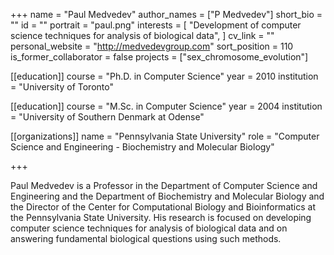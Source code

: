 +++
name = "Paul Medvedev"
author_names = ["P Medvedev"]
short_bio = ""
id = ""
portrait = "paul.png"
interests = [
  "Development of computer science techniques for analysis of biological data",
]
cv_link = ""
personal_website = "http://medvedevgroup.com"
sort_position = 110
is_former_collaborator = false
projects = ["sex_chromosome_evolution"]

[[education]]
  course = "Ph.D. in Computer Science"
  year = 2010
  institution = "University of Toronto"

[[education]]
  course = "M.Sc. in Computer Science"
  year = 2004
  institution = "University of Southern Denmark at Odense"

[[organizations]]
  name = "Pennsylvania State University"
  role = "Computer Science and Engineering - Biochemistry and Molecular Biology"

+++

Paul Medvedev is a Professor in the Department of Computer Science and Engineering and the Department of Biochemistry and Molecular Biology and the Director of the Center for Computational Biology and Bioinformatics at the Pennsylvania State University. His research is focused on developing computer science techniques for analysis of biological data and on answering fundamental biological questions using such methods.
